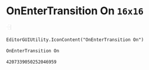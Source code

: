 # OnEnterTransition On `16x16`
<img src="/img/OnEnterTransition%20On.png" width=16 height=16>

``` CSharp
EditorGUIUtility.IconContent("OnEnterTransition On")
```
```
OnEnterTransition On
```
```
4207339050252046959
```
